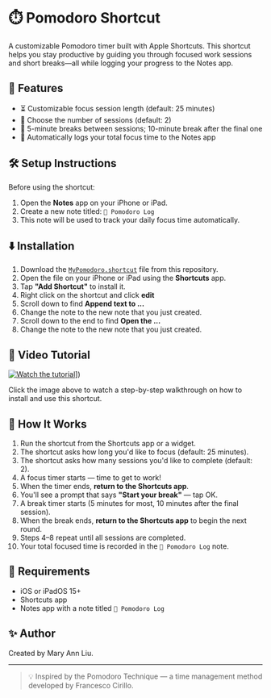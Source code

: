 # ⏱️ Pomodoro Shortcut

A customizable Pomodoro timer built with Apple Shortcuts. This shortcut helps you stay productive by guiding you through focused work sessions and short breaks—all while logging your progress to the Notes app.

## 🚀 Features
- ⏳ Customizable focus session length (default: 25 minutes)
- 🔁 Choose the number of sessions (default: 2)
- 🧘 5-minute breaks between sessions; 10-minute break after the final one
- 📝 Automatically logs your total focus time to the Notes app

## 🛠 Setup Instructions
Before using the shortcut:
1. Open the **Notes** app on your iPhone or iPad.
2. Create a new note titled: `🍅 Pomodoro Log`
3. This note will be used to track your daily focus time automatically.

## ⬇️ Installation 

1. Download the [`MyPomodoro.shortcut`](./MyPomodoro.shortcut) file from this repository.
2. Open the file on your iPhone or iPad using the **Shortcuts** app.
3. Tap **"Add Shortcut"** to install it.
4. Right click on the shortcut and click **edit**
5. Scroll down to find **Append text to ...**
6. Change the note to the new note that you just created.
7. Scroll down to the end to find **Open the ...**
8. Change the note to the new note that you just created.

## 🎥 Video Tutorial

[![Watch the tutorial](https://img.youtube.com/vi/abc123XYZ/0.jpg)]([https://www.youtube.com/watch?v=rDPNvEXOv_o)])

Click the image above to watch a step-by-step walkthrough on how to install and use this shortcut.



## 🧠 How It Works

1. Run the shortcut from the Shortcuts app or a widget.
2. The shortcut asks how long you'd like to focus (default: 25 minutes).
3. The shortcut asks how many sessions you'd like to complete (default: 2).
4. A focus timer starts — time to get to work!
5. When the timer ends, **return to the Shortcuts app**.
6. You'll see a prompt that says **"Start your break"** — tap OK.
7. A break timer starts (5 minutes for most, 10 minutes after the final session).
8. When the break ends, **return to the Shortcuts app** to begin the next round.
9. Steps 4–8 repeat until all sessions are completed.
10. Your total focused time is recorded in the `🍅 Pomodoro Log` note.


## 📱 Requirements
- iOS or iPadOS 15+
- Shortcuts app
- Notes app with a note titled `🍅 Pomodoro Log`



## ✨ Author
Created by Mary Ann Liu.

---

> 💡 Inspired by the Pomodoro Technique — a time management method developed by Francesco Cirillo.
